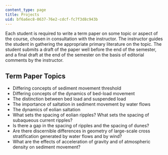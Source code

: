 ```yaml
---
content_type: page
title: Projects
uid: bf6a6ec8-0637-76e2-cdcf-fc7f3d8c943b
---
```


Each student is required to write a term paper on some topic or aspect of the course, chosen in consultation with the instructor. The instructor guides the student in gathering the appropriate primary literature on the topic. The student submits a draft of the paper well before the end of the semester, and a final draft at the end of the semester on the basis of editorial comments by the instructor.

Term Paper Topics
-----------------

*   Differing concepts of sediment movement threshold
*   Differing concepts of the dynamics of bed-load movement
*   The distinction between bed load and suspended load
*   The importance of saltation in sediment movement by water flows
*   The dynamics of eolian saltation
*   What sets the spacing of eolian ripples? What sets the spacing of subaqueous current ripples?
*   Is there a gap in the spacing of ripples and the spacing of dunes?
*   Are there discernible differences in geometry of large-scale cross stratification generated by water flows and by wind?
*   What are the effects of acceleration of gravity and of atmospheric density on sediment movement?